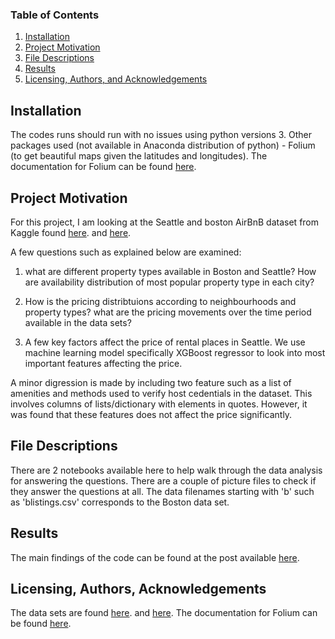### Table of Contents

1. [Installation](#installation)
2. [Project Motivation](#motivation)
3. [File Descriptions](#files)
4. [Results](#results)
5. [Licensing, Authors, and Acknowledgements](#licensing)

## Installation <a name="installation"></a>

The codes runs should run with no issues using python versions 3. Other packages used (not available in Anaconda distribution of python) - Folium (to get beautiful maps given the latitudes and longitudes). The documentation for Folium can be found [here](https://python-visualization.github.io/folium/modules.html#module-folium.map). 

## Project Motivation<a name="motivation"></a>
For this project, I am looking at the Seattle and boston AirBnB dataset from Kaggle found [here](https://www.kaggle.com/airbnb/seattle/notebooks?datasetId=393&sortBy=dateRun). and [here](https://www.kaggle.com/airbnb/boston).

A few questions such as explained below are examined: 

1. what are different property types available in Boston and Seattle? How are availability distribution of most popular property type in each city?

2. How is the pricing distribtuions according to neighbourhoods and property types? what are the pricing movements over the time period available in the data sets?

3. A few key factors affect the price of rental places in Seattle. We use machine learning model specifically XGBoost regressor to look into most important features affecting the price. 

A minor digression is made by including two feature such as a list of amenities and methods used to verify host cedentials in the dataset. This involves columns of lists/dictionary with elements in quotes. However, it was found that these features does not affect the price significantly. 

## File Descriptions <a name="files"></a>

There are 2 notebooks available here to help walk through the data analysis for answering the questions. There are a couple of picture files to check if they answer the questions at all. The data filenames starting with 'b' such as 'blistings.csv' corresponds to the Boston data set. 

## Results<a name="results"></a>

The main findings of the code can be found at the post available [here](https://vm2018chc2.medium.com/seattle-vs-boston-an-exploration-of-its-airbnb-data-724aa5c9c0b3). 

## Licensing, Authors, Acknowledgements<a name="licensing"></a>
The data sets are found [here](https://www.kaggle.com/airbnb/seattle/notebooks?datasetId=393&sortBy=dateRun). and [here](https://www.kaggle.com/airbnb/boston). The documentation for Folium can be found [here](https://python-visualization.github.io/folium/modules.html#module-folium.map).
